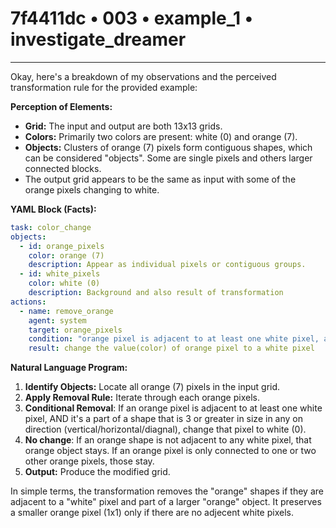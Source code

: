 # 7f4411dc • 003 • example_1 • investigate_dreamer

---
Okay, here's a breakdown of my observations and the perceived transformation rule for the provided example:

**Perception of Elements:**

*   **Grid:** The input and output are both 13x13 grids.
*   **Colors:** Primarily two colors are present: white (0) and orange (7).
*   **Objects:** Clusters of orange (7) pixels form contiguous shapes, which can be considered "objects". Some are single pixels and others larger connected blocks.
*    The output grid appears to be the same as input with some of the orange pixels changing to white.

**YAML Block (Facts):**



```yaml
task: color_change
objects:
  - id: orange_pixels
    color: orange (7)
    description: Appear as individual pixels or contiguous groups.
  - id: white_pixels
    color: white (0)
    description: Background and also result of transformation
actions:
  - name: remove_orange
    agent: system
    target: orange_pixels
    condition: "orange pixel is adjacent to at least one white pixel, and the orange pixel is part of a contiguous group that is 3 or greater in any one direction."
    result: change the value(color) of orange pixel to a white pixel
```



**Natural Language Program:**

1.  **Identify Objects:** Locate all orange (7) pixels in the input grid.
2.  **Apply Removal Rule:** Iterate through each orange pixels.
3.  **Conditional Removal**: If an orange pixel is adjacent to at least one white pixel, AND it's a part of a shape that is 3 or greater in size in any on direction (vertical/horizontal/diagnal), change that pixel to white (0).
4. **No change**: If an orange shape is not adjacent to any white pixel, that orange object stays. If an orange pixel is only connected to one or two other orange pixels, those stay.
5.  **Output:** Produce the modified grid.

In simple terms, the transformation removes the "orange" shapes if they are adjacent to a "white" pixel and part of a larger "orange" object. It preserves a smaller orange pixel (1x1) only if there are no adjecent white pixels.

